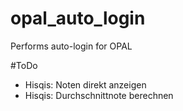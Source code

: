 # opal_auto_login
Performs auto-login for OPAL


#ToDo
- Hisqis: Noten direkt anzeigen
- Hisqis: Durchschnittnote berechnen

